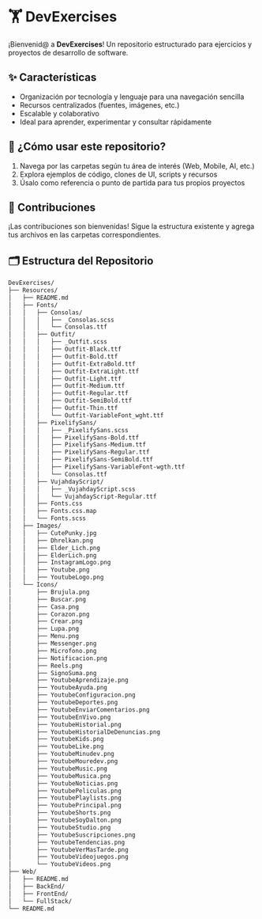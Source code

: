 # 🏋️ DevExercises

¡Bienvenid@ a **DevExercises**! Un repositorio estructurado para ejercicios y proyectos de desarrollo de software.

## ✨ Características
- Organización por tecnología y lenguaje para una navegación sencilla
- Recursos centralizados (fuentes, imágenes, etc.)
- Escalable y colaborativo
- Ideal para aprender, experimentar y consultar rápidamente

## 📝 ¿Cómo usar este repositorio?
1. Navega por las carpetas según tu área de interés (Web, Mobile, AI, etc.)
2. Explora ejemplos de código, clones de UI, scripts y recursos
3. Úsalo como referencia o punto de partida para tus propios proyectos

## 🤝 Contribuciones
¡Las contribuciones son bienvenidas! Sigue la estructura existente y agrega tus archivos en las carpetas correspondientes.

## 🗂️ Estructura del Repositorio

```Markdown
DevExercises/
├── Resources/
│   ├── README.md
│   ├── Fonts/
│   │   ├── Consolas/
│   │   │   ├── _Consolas.scss
│   │   │   └── Consolas.ttf
│   │   ├── Outfit/
│   │   │   ├── _Outfit.scss
│   │   │   ├── Outfit-Black.ttf
│   │   │   ├── Outfit-Bold.ttf
│   │   │   ├── Outfit-ExtraBold.ttf
│   │   │   ├── Outfit-ExtraLight.ttf
│   │   │   ├── Outfit-Light.ttf
│   │   │   ├── Outfit-Medium.ttf
│   │   │   ├── Outfit-Regular.ttf
│   │   │   ├── Outfit-SemiBold.ttf
│   │   │   ├── Outfit-Thin.ttf
│   │   │   └── Outfit-VariableFont_wght.ttf
│   │   ├── PixelifySans/
│   │   │   ├── _PixelifySans.scss
│   │   │   ├── PixelifySans-Bold.ttf
│   │   │   ├── PixelifySans-Medium.ttf
│   │   │   ├── PixelifySans-Regular.ttf
│   │   │   ├── PixelifySans-SemiBold.ttf
│   │   │   ├── PixelifySans-VariableFont-wgth.ttf
│   │   │   └── Consolas.ttf
│   │   ├── VujahdayScript/
│   │   │   ├── _VujahdayScript.scss
│   │   │   └── VujahdayScript-Regular.ttf
│   │   ├── Fonts.css
│   │   ├── Fonts.css.map
│   │   └── Fonts.scss
│   ├── Images/
│   │   ├── CutePunky.jpg
│   │   ├── Dhrelkan.png
│   │   ├── Elder_Lich.png
│   │   ├── ElderLich.png
│   │   ├── InstagramLogo.png
│   │   ├── Youtube.png
│   │   ├── YoutubeLogo.png
│   └── Icons/
│       ├── Brujula.png
│       ├── Buscar.png
│       ├── Casa.png
│       ├── Corazon.png
│       ├── Crear.png
│       ├── Lupa.png
│       ├── Menu.png
│       ├── Messenger.png
│       ├── Microfono.png
│       ├── Notificacion.png
│       ├── Reels.png
│       ├── SignoSuma.png
│       ├── YoutubeAprendizaje.png
│       ├── YoutubeAyuda.png
│       ├── YoutubeConfiguracion.png
│       ├── YoutubeDeportes.png
│       ├── YoutubeEnviarComentarios.png
│       ├── YoutubeEnVivo.png
│       ├── YoutubeHistorial.png
│       ├── YoutubeHistorialDeDenuncias.png
│       ├── YoutubeKids.png
│       ├── YoutubeLike.png
│       ├── YoutubeMinudev.png
│       ├── YoutubeMouredev.png
│       ├── YoutubeMusic.png
│       ├── YoutubeMusica.png
│       ├── YoutubeNoticias.png
│       ├── YoutubePeliculas.png
│       ├── YoutubePlaylists.png
│       ├── YoutubePrincipal.png
│       ├── YoutubeShorts.png
│       ├── YoutubeSoyDalton.png
│       ├── YoutubeStudio.png
│       ├── YoutubeSuscripciones.png
│       ├── YoutubeTendencias.png
│       ├── YoutubeVerMasTarde.png
│       ├── YoutubeVideojuegos.png
│       └── YoutubeVideos.png
├── Web/
│   ├── README.md
│   ├── BackEnd/
│   ├── FrontEnd/
│   └── FullStack/
└── README.md
```
